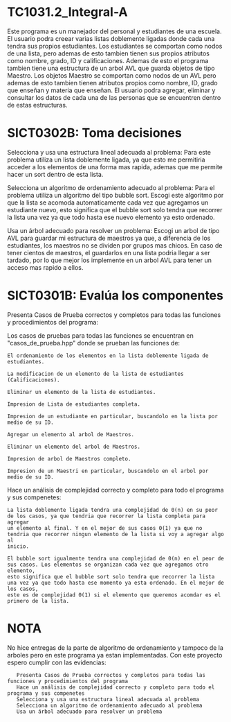 # TC1031.2_Integral-A

Este programa es un manejador del personal y estudiantes de una escuela. 
El usuario podra creear varias listas doblemente ligadas donde cada una tendra sus propios estudiantes. Los estudiantes se comportan como nodos de una lista, 
pero ademas de esto tambien tienen sus propios atributos como nombre, grado, ID y calificaciones. 
Ademas de esto el programa tambien tiene una estructura de un arbol AVL que guarda objetos de tipo Maestro. Los objetos Maestro se comportan como nodos de un
AVL pero ademas de esto tambien tienen atributos propios como nombre, ID, grado que enseñan y materia que enseñan.
El usuario podra agregar, eliminar y consultar los datos de cada una de las personas que se encuentren dentro de estas estructuras.


# SICT0302B: Toma decisiones

Selecciona y usa una estructura lineal adecuada al problema:
Para este problema utiliza un lista doblemente ligada, ya que esto me permitiria acceder a los elementos de una forma mas rapida, ademas que
me permite hacer un sort dentro de esta lista.

Selecciona un algoritmo de ordenamiento adecuado al problema:
Para el problema utiliza un algoritmo del tipo bubble sort. Escogi este algoritmo por que la lista se acomoda automaticamente cada vez que 
agregamos un estudiante nuevo, esto significa que el bubble sort solo tendra que recorrer la lista una vez ya que todo hasta ese nuevo elemento
ya esto ordenado.

Usa un árbol adecuado para resolver un problema: Escogi un arbol de tipo AVL para guardar mi estructura de maestros ya que, a diferencia de los estudiantes, 
los maestros no se dividen por grupos mas chicos. En caso de tener cientos de maestros, el guardarlos en una lista podria llegar a ser tardado, por lo que
mejor los implemente en un arbol AVL para tener un acceso mas rapido a ellos.


# SICT0301B: Evalúa los componentes

Presenta Casos de Prueba correctos y completos para todas las funciones y procedimientos del programa:

Los casos de pruebas para todas las funciones se encuentran en "casos_de_prueba.hpp" donde se prueban las funciones de:

    El ordenamiento de los elementos en la lista doblemente ligada de estudiantes.

    La modificacion de un elemento de la lista de estudiantes (Calificaciones).
    
    Eliminar un elemento de la lista de estudiantes.
    
    Impresion de Lista de estudiantes completa.
    
    Impresion de un estudiante en particular, buscandolo en la lista por medio de su ID.
    
    Agregar un elemento al arbol de Maestros.
    
    Eliminar un elemento del arbol de Maestros. 
    
    Impresion de arbol de Maestros completo.
    
    Impresion de un Maestri en particular, buscandolo en el arbol por medio de su ID.
    
    
Hace un análisis de complejidad correcto y completo para todo el programa y sus compenetes:

    La lista doblemente ligada tendra una complejidad de 0(n) en su peor de los casos, ya que tendria que recorrer la lista completa para agregar
    un elemento al final. Y en el mejor de sus casos 0(1) ya que no tendria que recorrer ningun elemento de la lista si voy a agregar algo al
    inicio.
    
    El bubble sort igualmente tendra una complejidad de 0(n) en el peor de sus casos. Los elementos se organizan cada vez que agregamos otro elemento,
    esto significa que el bubble sort solo tendra que recorrer la lista una vez ya que todo hasta ese momento ya esta ordenado. En el mejor de los casos,
    este es de complejidad 0(1) si el elemento que queremos acomdar es el primero de la lista.


# NOTA

No hice entregas de la parte de algoritmo de ordenamiento y tampoco de la arboles pero en este programa ya estan implementadas. 
Con este proyecto espero cumplir con las evidencias:

       Presenta Casos de Prueba correctos y completos para todas las funciones y procedimientos del programa    
       Hace un análisis de complejidad correcto y completo para todo el programa y sus compenetes
       Selecciona y usa una estructura lineal adecuada al problema
       Selecciona un algoritmo de ordenamiento adecuado al problema
       Usa un árbol adecuado para resolver un problema


